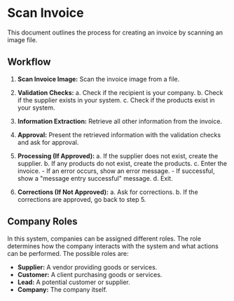 # Scan Invoice

This document outlines the process for creating an invoice by scanning an image file.

## Workflow

1.  **Scan Invoice Image:**
    Scan the invoice image from a file.

2.  **Validation Checks:**
    a. Check if the recipient is your company.
    b. Check if the supplier exists in your system.
    c. Check if the products exist in your system.

3.  **Information Extraction:**
    Retrieve all other information from the invoice.

4.  **Approval:**
    Present the retrieved information with the validation checks and ask for approval.

5.  **Processing (If Approved):**
    a. If the supplier does not exist, create the supplier.
    b. If any products do not exist, create the products.
    c. Enter the invoice.
        - If an error occurs, show an error message.
        - If successful, show a "message entry successful" message.
    d. Exit.

6.  **Corrections (If Not Approved):**
    a. Ask for corrections.
    b. If the corrections are approved, go back to step 5.

## Company Roles
In this system, companies can be assigned different roles. The role determines how the company interacts with the system and what actions can be performed. The possible roles are:

*   **Supplier:** A vendor providing goods or services.
*   **Customer:** A client purchasing goods or services.
*   **Lead:** A potential customer or supplier.
*   **Company:** The company itself.

